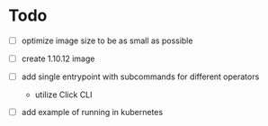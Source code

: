 # Todo

- [ ] optimize image size to be as small as possible
- [ ] create 1.10.12 image
- [ ] add single entrypoint with subcommands for different operators

  - utilize Click CLI

- [ ] add example of running in kubernetes
